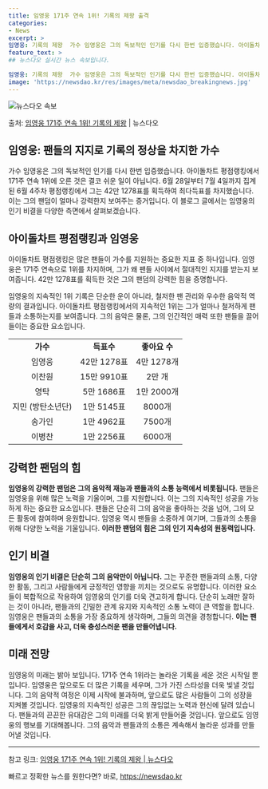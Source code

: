 ```yaml
---
title: 임영웅 171주 연속 1위! 기록의 제왕 출격
categories:
- News
excerpt: >
임영웅: 기록의 제왕  가수 임영웅은 그의 독보적인 인기를 다시 한번 입증했습니다. 아이돌차트 평점랭킹에서 …
feature_text: >
## 뉴스다오 실시간 뉴스 속보입니다.

임영웅: 기록의 제왕  가수 임영웅은 그의 독보적인 인기를 다시 한번 입증했습니다. 아이돌차트 평점랭킹에서 …
image: 'https://newsdao.kr/res/images/meta/newsdao_breakingnews.jpg'
---
```


![뉴스다오 속보](https://newsdao.kr/res/images/meta/newsdao_breakingnews.jpg)

<p>출처: <a href="https://newsdao.kr/4649" rel="dofollow">임영웅 171주 연속 1위! 기록의 제왕</a> | 뉴스다오</p>

<h2>임영웅: 팬들의 지지로 기록의 정상을 차지한 가수</h2>

<p data-ke-size="size16">가수 임영웅은 그의 독보적인 인기를 다시 한번 입증했습니다. 아이돌차트 평점랭킹에서 171주 연속 1위에 오른 것은 결코 쉬운 일이 아닙니다. 6월 28일부터 7월 4일까지 집계된 6월 4주차 평점랭킹에서 그는 42만 1278표를 획득하여 최다득표를 차지했습니다. 이는 그의 팬덤이 얼마나 강력한지 보여주는 증거입니다. 이 블로그 글에서는 임영웅의 인기 비결을 다양한 측면에서 살펴보겠습니다.</p>

<h2 data-ke-size="size26">아이돌차트 평점랭킹과 임영웅</h2>

<p data-ke-size="size16">아이돌차트 평점랭킹은 많은 팬들이 가수를 지원하는 중요한 지표 중 하나입니다. 임영웅은 171주 연속으로 1위를 차지하며, 그가 왜 팬들 사이에서 절대적인 지지를 받는지 보여줍니다. 42만 1278표를 획득한 것은 그의 팬덤의 강력한 힘을 증명합니다.</p>

<p data-ke-size="size16">임영웅의 지속적인 1위 기록은 단순한 운이 아니라, 철저한 팬 관리와 우수한 음악적 역량의 결과입니다. 아이돌차트 평점랭킹에서의 지속적인 1위는 그가 얼마나 철저하게 팬들과 소통하는지를 보여줍니다. 그의 음악은 물론, 그의 인간적인 매력 또한 팬들을 끌어들이는 중요한 요소입니다.</p>

<table>
  <tr>
    <td style="text-align: center; height: 17px;"><b>가수</b></td>
    <td style="text-align: center; height: 17px;"><b>득표수</b></td>
    <td style="text-align: center; height: 17px;"><b>좋아요 수</b></td>
  </tr>
  <tr>
    <td style="text-align: center; height: 17px;">임영웅</td>
    <td style="text-align: center; height: 17px;">42만 1278표</td>
    <td style="text-align: center; height: 17px;">4만 1278개</td>
  </tr>
  <tr>
    <td style="text-align: center; height: 17px;">이찬원</td>
    <td style="text-align: center; height: 17px;">15만 9910표</td>
    <td style="text-align: center; height: 17px;">2만 개</td>
  </tr>
  <tr>
    <td style="text-align: center; height: 17px;">영탁</td>
    <td style="text-align: center; height: 17px;">5만 1686표</td>
    <td style="text-align: center; height: 17px;">1만 2000개</td>
  </tr>
  <tr>
    <td style="text-align: center; height: 17px;">지민 (방탄소년단)</td>
    <td style="text-align: center; height: 17px;">1만 5145표</td>
    <td style="text-align: center; height: 17px;">8000개</td>
  </tr>
  <tr>
    <td style="text-align: center; height: 17px;">송가인</td>
    <td style="text-align: center; height: 17px;">1만 4962표</td>
    <td style="text-align: center; height: 17px;">7500개</td>
  </tr>
  <tr>
    <td style="text-align: center; height: 17px;">이병찬</td>
    <td style="text-align: center; height: 17px;">1만 2256표</td>
    <td style="text-align: center; height: 17px;">6000개</td>
  </tr>
</table>

<h2 data-ke-size="size26">강력한 팬덤의 힘</h2>

<p data-ke-size="size16"><b>임영웅의 강력한 팬덤은 그의 음악적 재능과 팬들과의 소통 능력에서 비롯됩니다.</b> 팬들은 임영웅을 위해 많은 노력을 기울이며, 그를 지원합니다. 이는 그의 지속적인 성공을 가능하게 하는 중요한 요소입니다. 팬들은 단순히 그의 음악을 좋아하는 것을 넘어, 그의 모든 활동에 참여하며 응원합니다. 임영웅 역시 팬들을 소중하게 여기며, 그들과의 소통을 위해 다양한 노력을 기울입니다. <b>이러한 팬덤의 힘은 그의 인기 지속성의 원동력입니다.</b></p>

<h2 data-ke-size="size26">인기 비결</h2>

<p data-ke-size="size16"><b>임영웅의 인기 비결은 단순히 그의 음악만이 아닙니다.</b> 그는 꾸준한 팬들과의 소통, 다양한 활동, 그리고 사람들에게 긍정적인 영향을 끼치는 것으로도 유명합니다. 이러한 요소들이 복합적으로 작용하여 임영웅의 인기를 더욱 견고하게 합니다. 단순히 노래만 잘하는 것이 아니라, 팬들과의 긴밀한 관계 유지와 지속적인 소통 노력이 큰 역할을 합니다. 임영웅은 팬들과의 소통을 가장 중요하게 생각하며, 그들의 의견을 경청합니다. <b>이는 팬들에게서 호감을 사고, 더욱 충성스러운 팬을 만들어냅니다.</b></p>

<h2 data-ke-size="size26">미래 전망</h2>

<p data-ke-size="size16">임영웅의 미래는 밝아 보입니다. 171주 연속 1위라는 놀라운 기록을 세운 것은 시작일 뿐입니다. 임영웅은 앞으로도 더 많은 기록을 세우며, 그가 가진 스타성을 더욱 빛낼 것입니다. 그의 음악적 여정은 이제 시작에 불과하며, 앞으로도 많은 사람들이 그의 성장을 지켜볼 것입니다. 임영웅의 지속적인 성공은 그의 끊임없는 노력과 헌신에 달려 있습니다. 팬들과의 끈끈한 유대감은 그의 미래를 더욱 밝게 만들어줄 것입니다. 앞으로도 임영웅의 행보를 기대해봅니다. 그의 음악과 팬들과의 소통은 계속해서 놀라운 성과를 만들어낼 것입니다.</p>

<hr>

참고 링크: <a href="https://newsdao.kr/4649">임영웅 171주 연속 1위! 기록의 제왕 | 뉴스다오</a> 

빠르고 정확한 뉴스를 원한다면? 바로, <a href="https://newsdao.kr" rel="dofollow">https://newsdao.kr</a>


    

